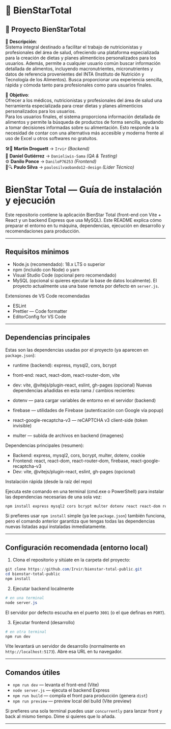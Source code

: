 # 🌿 BienStarTotal

## 🌿 Proyecto BienStarTotal
📌 **Descripción**:  
Sistema integral destinado a facilitar el trabajo de nutricionistas y profesionales del área de salud, ofreciendo una plataforma especializada para la creación de dietas y planes alimenticios personalizados para los usuarios. Además, permite a cualquier usuario común buscar información detallada de alimentos, incluyendo macronutrientes, micronutrientes y datos de referencia provenientes del INTA (Instituto de Nutrición y Tecnología de los Alimentos). Busca proporcionar una experiencia sencilla, rápida y cómoda tanto para profesionales como para usuarios finales.  

🎯 **Objetivo**:  
Ofrecer a los médicos, nutricionistas y profesionales del área de salud una herramienta especializada para crear dietas y planes alimenticios personalizados para los usuarios.  
Para los usuarios finales, el sistema proporciona información detallada de alimentos y permite la búsqueda de productos de forma sencilla, ayudando a tomar decisiones informadas sobre su alimentación. Esto responde a la necesidad de contar con una alternativa más accesible y moderna frente al uso de Excel u otros softwares no gratuitos.  

🛠️👑 **Martin Droguett** → `Irvir` *(Backend)*  
🎨 **Daniel Gutiérrez** → `Danieliwis-Sama` *(QA & Testing)*  
⚙️ **Danilo Ponce** → `DaniloP76253` *(Frontend)*  
📝🔍 **Paulo Silva** → `paulosilvaobando12-design` *(Lider Técnico)*  

# BienStar Total — Guía de instalación y ejecución

Este repositorio contiene la aplicación BienStar Total (front-end con Vite + React y un backend Express que usa MySQL). Este README explica cómo preparar el entorno en tu máquina, dependencias, ejecución en desarrollo y recomendaciones para producción.

---

## Requisitos mínimos

- Node.js (recomendado): 18.x LTS o superior
- npm (incluido con Node) o yarn
- Visual Studio Code (opcional pero recomendado)
- MySQL (opcional si quieres ejecutar la base de datos localmente). El proyecto actualmente usa una base remota por defecto en `server.js`.

Extensiones de VS Code recomendadas

- ESLint
- Prettier — Code formatter
- EditorConfig for VS Code

---

## Dependencias principales

Estas son las dependencias usadas por el proyecto (ya aparecen en `package.json`):

- runtime (backend): express, mysql2, cors, bcrypt
- front-end: react, react-dom, react-router-dom, vite
- dev: vite, @vitejs/plugin-react, eslint, gh-pages (opcional)
Nuevas dependencias añadidas en esta rama / cambios recientes:

- dotenv — para cargar variables de entorno en el servidor (backend)
- firebase — utilidades de Firebase (autenticación con Google vía popup)
- react-google-recaptcha-v3 — reCAPTCHA v3 client-side (token invisible)
- multer — subida de archivos en backend (imagenes)

Dependencias principales (resumen):

- Backend: express, mysql2, cors, bcrypt, multer, dotenv, cookie
- Frontend: react, react-dom, react-router-dom, firebase, react-google-recaptcha-v3
- Dev: vite, @vitejs/plugin-react, eslint, gh-pages (opcional)

Instalación rápida (desde la raíz del repo)

Ejecuta este comando en una terminal (cmd.exe o PowerShell) para instalar las dependencias necesarias de una sola vez:

```powershell
npm install express mysql2 cors bcrypt multer dotenv react react-dom react-router-dom firebase react-google-recaptcha-v3 && npm install --save-dev vite @vitejs/plugin-react @eslint/js eslint eslint-plugin-react-hooks eslint-plugin-react-refresh gh-pages globals cookie
```

Si prefieres usar `npm install` simple (ya lee `package.json`) también funciona, pero el comando anterior garantiza que tengas todas las dependencias nuevas listadas aquí instaladas inmediatamente.

---

## Configuración recomendada (entorno local)

1. Clona el repositorio y sitúate en la carpeta del proyecto:

```powershell
git clone https://github.com/Irvir/bienstar-total-public.git
cd bienstar-total-public
npm install
```



2. Ejecutar backend localmente

```powershell
# en una terminal
node server.js
```

El servidor por defecto escucha en el puerto `3001` (o el que definas en `PORT`).

3. Ejecutar frontend (desarrollo)

```powershell
# en otra terminal
npm run dev
```

Vite levantará un servidor de desarrollo (normalmente en `http://localhost:5173`). Abre esa URL en tu navegador.

---

## Comandos útiles

- `npm run dev` — levanta el front-end (Vite)
- `node server.js` — ejecuta el backend Express
- `npm run build` — compila el front para producción (genera `dist`)
- `npm run preview` — preview local del build (Vite preview)

Si prefieres una sola terminal puedes usar `concurrently` para lanzar front y back al mismo tiempo. Dime si quieres que lo añada.

---





